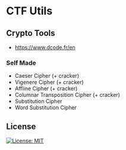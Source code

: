 # CTF Utils

## Crypto Tools

* https://www.dcode.fr/en

### Self Made

* Caeser Cipher (+ cracker)
* Vigenere Cipher (+ cracker)
* Affline Cipher (+ cracker)
* Columnar Transposition Cipher (+ cracker)
* Substitution Cipher
* Word Substitution Cipher

## License

[![License: MIT](https://img.shields.io/badge/License-MIT-blue.svg)](https://opensource.org/licenses/MIT) 
